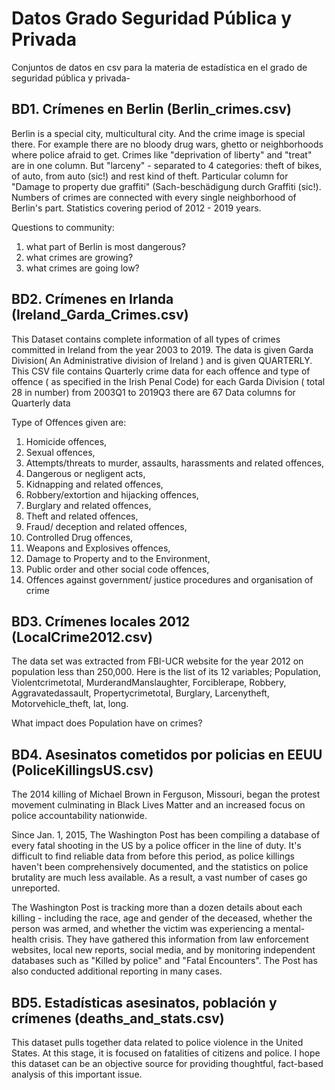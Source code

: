 # Datos Grado Seguridad Pública y Privada

Conjuntos de datos en csv para la materia de estadística en el grado de seguridad pública y privada-

## BD1. Crímenes en Berlin (Berlin_crimes.csv)

Berlin is a special city, multicultural city. And the crime image is special there. For example there are no bloody 
drug wars, ghetto or neighborhoods where police afraid to get. Crimes like "deprivation of liberty" and "treat" are in 
one column. But "larceny" - separated to 4 categories: theft of bikes, of auto, from auto (sic!) and rest kind of theft. 
Particular column for "Damage to property due graffiti" (Sach-beschädigung durch Graffiti (sic!). Numbers of crimes are 
connected with every single neighborhood of Berlin's part. Statistics covering period of 2012 - 2019 years.

Questions to community:
1) what part of Berlin is most dangerous?
2) what crimes are growing?
3) what crimes are going low?

## BD2. Crímenes en Irlanda (Ireland_Garda_Crimes.csv)

This Dataset contains complete information of all types of crimes committed in Ireland from the year 2003 to 2019. The data is given Garda Division( An Administrative division of Ireland ) and is given QUARTERLY. This CSV file contains Quarterly crime data for each offence and type of offence ( as specified in the Irish Penal Code) for each Garda Division ( total 28 in number) from 2003Q1 to 2019Q3 there are 67 Data columns for Quarterly data

Type of Offences given are:

01) Homicide offences,
02) Sexual offences,
03) Attempts/threats to murder, assaults, harassments and related offences,
04) Dangerous or negligent acts,
05) Kidnapping and related offences,
06) Robbery/extortion and hijacking offences,
07) Burglary and related offences,
08) Theft and related offences,
09) Fraud/ deception and related offences,
10) Controlled Drug offences,
11) Weapons and Explosives offences,
12) Damage to Property and to the Environment,
13) Public order and other social code offences,
15) Offences against government/ justice procedures and organisation of crime

## BD3. Crímenes locales 2012 (LocalCrime2012.csv)

The data set was extracted from FBI-UCR website for the year 2012 on population less than 250,000.  Here is the list of its 12 variables; Population, Violentcrimetotal, MurderandManslaughter, Forciblerape, Robbery, Aggravatedassault, Propertycrimetotal, Burglary, Larcenytheft, Motorvehicle_theft, lat, long.

What impact does Population have on crimes?

## BD4. Asesinatos cometidos por policias en EEUU (PoliceKillingsUS.csv)

The 2014 killing of Michael Brown in Ferguson, Missouri, began the protest movement culminating in Black Lives Matter and an increased focus on police accountability nationwide. 

Since Jan. 1, 2015, The Washington Post has been compiling a database of every fatal shooting in the US by a police officer in the line of duty. It's difficult to find reliable data from before this period, as police killings haven't been comprehensively documented, and the statistics on police brutality are much less available. As a result, a vast number of cases go unreported.

The Washington Post is tracking more than a dozen details about each killing - including the race, age and gender of the deceased, whether the person was armed, and whether the victim was experiencing a mental-health crisis. They have gathered this information from law enforcement websites, local new reports, social media, and by monitoring independent databases such as "Killed by police" and "Fatal Encounters". The Post has also conducted additional reporting in many cases.

## BD5. Estadísticas asesinatos, población y crímenes (deaths_and_stats.csv)

This dataset pulls together data related to police violence in the United States. At this stage, it is focused on fatalities of citizens and police. I hope this dataset can be an objective source for providing thoughtful, fact-based analysis of this important issue.






